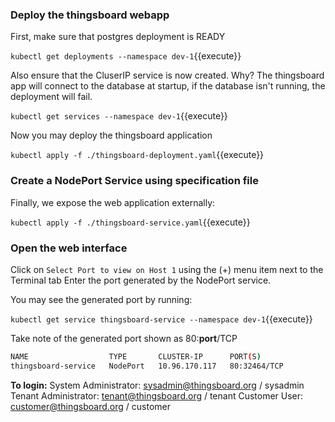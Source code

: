 ### Deploy the thingsboard webapp

First, make sure that postgres deployment is READY

`kubectl get deployments --namespace dev-1`{{execute}}

Also ensure that the CluserIP service is now created. Why? The thingsboard app will connect to the database at startup, if the database isn't running, the deployment will fail.

`kubectl get services --namespace dev-1`{{execute}}

Now you may deploy the thingsboard application

`kubectl apply -f ./thingsboard-deployment.yaml`{{execute}}

### Create a NodePort Service using specification file

Finally, we expose the web application externally:

`kubectl apply -f ./thingsboard-service.yaml`{{execute}}

### Open the web interface

Click on `Select Port to view on Host 1` using the (+) menu item next to the Terminal tab
Enter the port generated by the NodePort service.

You may see the generated port by running:

`kubectl get service thingsboard-service --namespace dev-1`{{execute}}

Take note of the generated port shown as 80:**port**/TCP

```bash
NAME                  TYPE       CLUSTER-IP      PORT(S)
thingsboard-service   NodePort   10.96.170.117   80:32464/TCP
```

**To login:**
System Administrator: sysadmin@thingsboard.org / sysadmin
Tenant Administrator: tenant@thingsboard.org / tenant
Customer User: customer@thingsboard.org / customer
